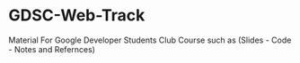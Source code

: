 # GDSC-Web-Track
Material For Google Developer Students Club Course such as (Slides - Code - Notes and Refernces)

